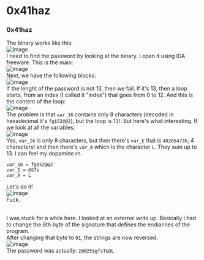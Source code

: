 # 0x41haz

### 0x41haz
The binary works like this:<br />
![image](https://github.com/user-attachments/assets/9684dbb7-9fd9-4460-9e04-8a48a7528f8e)<br />
I need to find the password by looking at the binary. I open it using IDA freeware. This is the main:<br />
![image](https://github.com/user-attachments/assets/f6017ef3-0e55-47ad-b91c-10450e0bd74e)<br />
Next, we have the following blocks:<br />
![image](https://github.com/user-attachments/assets/ecaa1c37-0409-4094-8462-c16f0ae1029e)<br />
If the lenght of the password is not 13, then we fail. If it's 13, then a loop starts, from an index (I called it "index") that goes from 0 to 12. And this is the content of the loop:<br />
![image](https://github.com/user-attachments/assets/e805b7aa-a95f-4096-9677-52a8179ef28a)<br />
The problem is that `var_16` contains only 8 characters (decoded in hexadecimal it's `fg$52@@2`), but the loop is 13!. But here's what interesting. If we look at all the variables:<br />
![image](https://github.com/user-attachments/assets/c887a46d-687f-445a-a8f0-ade3df9e5285)<br />
Yes, `var_16` is only 8 characters, but then there's `var_E` that is `40265473h`, 4 characters! and then there's `var_A` which is the character `L`. They sum up to 13. I can feel my dopamine rn.<br />

    var_16 = fg$52@@2
    var_E = @&Ts
    var_A = L
Let's do it!<br />
![image](https://github.com/user-attachments/assets/fb8db4f7-e3fb-480e-8b21-8ccd03473c83)<br />
Fuck.<br /><br />

I was stuck for a while here. I looked at an external write up. Basically I had to change the 6th byte of the signature that defines the endiannes of the program.<br />
After changing that byte to `01`, the strings are now reversed. <br />
![image](https://github.com/user-attachments/assets/5a4a2e80-d584-4927-8d92-625f2ca27d15)<br />
The password was actually: `2@@25$gfsT&@L`




